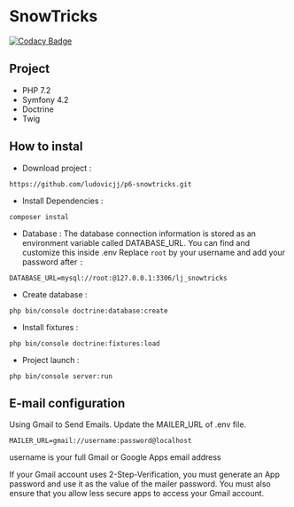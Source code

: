 # SnowTricks

[![Codacy Badge](https://api.codacy.com/project/badge/Grade/45ff1214e55a46bdab5e87c787ece7bf)](https://app.codacy.com/app/ludovicjj/p6-snowtricks?utm_source=github.com&utm_medium=referral&utm_content=ludovicjj/p6-snowtricks&utm_campaign=Badge_Grade_Dashboard)

## Project

*   PHP 7.2
*   Symfony 4.2
*   Doctrine
*   Twig

## How to instal

*   Download project :  
```
https://github.com/ludovicjj/p6-snowtricks.git 
```
*   Install Dependencies : 
```
composer instal 
```

*   Database : 
The database connection information is stored as an environment variable called DATABASE_URL. You can find and customize this inside .env 
Replace ```root``` by your username and add your password after ```:```
```
DATABASE_URL=mysql://root:@127.0.0.1:3306/lj_snowtricks
```

*   Create database : 
```
php bin/console doctrine:database:create
```
*   Install fixtures : 
```
php bin/console doctrine:fixtures:load
```
*   Project launch : 
```
php bin/console server:run
```

##  E-mail configuration

Using Gmail to Send Emails.
Update the MAILER_URL of .env file.

```MAILER_URL=gmail://username:password@localhost```

username is your full Gmail or Google Apps email address

If your Gmail account uses 2-Step-Verification, you must generate an App password and use it as the value of the mailer password. You must also ensure that you allow less secure apps to access your Gmail account.


